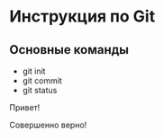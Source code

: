 # Инструкция по Git

## Основные команды

* git init
* git commit
* git status

Привет!

Совершенно верно!
